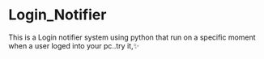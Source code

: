 # Login_Notifier
This is a Login notifier system using python that run on a specific moment when a user loged into your pc..try it,✨
